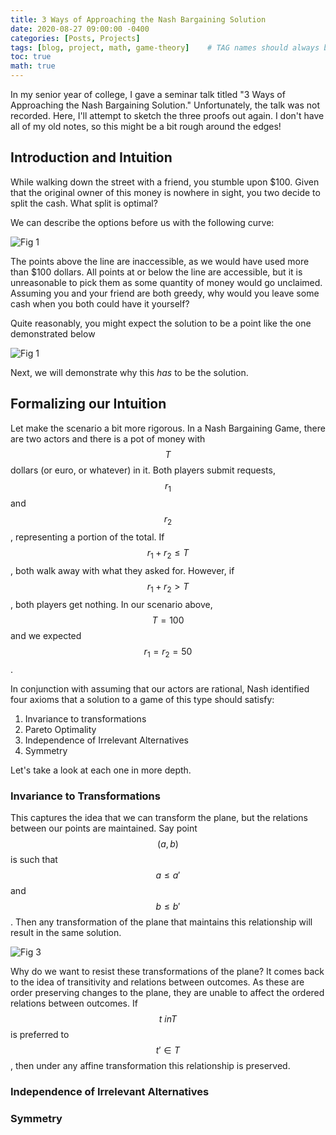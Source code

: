 ```yaml
---
title: 3 Ways of Approaching the Nash Bargaining Solution
date: 2020-08-27 09:00:00 -0400
categories: [Posts, Projects]
tags: [blog, project, math, game-theory]    # TAG names should always be lowercase
toc: true
math: true
---
```


In my senior year of college, I gave a seminar talk titled "3 Ways of Approaching the Nash Bargaining Solution."  Unfortunately, the talk was not recorded.  Here, I'll attempt to sketch the three proofs out again. I don't have all of my old notes, so this might be a bit rough around the edges!

## Introduction and Intuition

While walking down the street with a friend, you stumble upon \$100. Given that the original owner of this money is nowhere in sight, you two decide to split the cash. What split is optimal?

We can describe the options before us with the following curve:

![Fig 1](https://yalobe.github.io/assets/img/3_ways_nash_solution/optimalSplits100.jpeg)

The points above the line are inaccessible, as we would have used more than \$100 dollars. All points at or below the line are accessible, but it is unreasonable to pick them as some quantity of money would go unclaimed. Assuming you and your friend are both greedy, why would you leave some cash when you both could have it yourself?

Quite reasonably, you might expect the solution to be a point like the one demonstrated below

![Fig 1](https://yalobe.github.io/assets/img/3_ways_nash_solution/optimalPoint100.jpeg)

Next, we will demonstrate why this *has* to be the solution.

## Formalizing our Intuition

Let make the scenario a bit more rigorous.  In a Nash Bargaining Game, there are two actors and there is a pot of money with $$T$$ dollars (or euro, or whatever) in it. Both players submit requests, $$r_1$$ and $$r_2$$, representing a portion of the total.  If $$r_1 +r_2 \leq T$$, both walk away with what they asked for. However, if $$r_1 + r_2 > T$$, both players get nothing. In our scenario above, $$T = 100$$ and we expected $$r_1 = r_2 = 50$$.

In conjunction with assuming that our actors are rational, Nash identified four axioms that a solution to a game of this type should satisfy:

1. Invariance to transformations
2. Pareto Optimality
3. Independence of Irrelevant Alternatives
4. Symmetry

Let's take a look at each one in more depth.

### Invariance to Transformations

This captures the idea that we can transform the plane, but the relations between our points are maintained. Say point $$(a, b)$$ is such that $$a \leq a'$$ and $$b \leq b'$$. Then any transformation of the plane that maintains this relationship will result in the same solution. 

![Fig 3](https://yalobe.github.io/assets/img/3_ways_nash_solution/affineTransforms.jpeg)


Why do we want to resist these transformations of the plane? It comes back to the idea of transitivity and relations between outcomes. As these are order preserving changes to the plane, they are unable to affect the ordered relations between outcomes. If $$t \ in T$$ is preferred to $$t' \in T$$, then under any affine transformation this relationship is preserved.

### Independence of Irrelevant Alternatives

### Symmetry